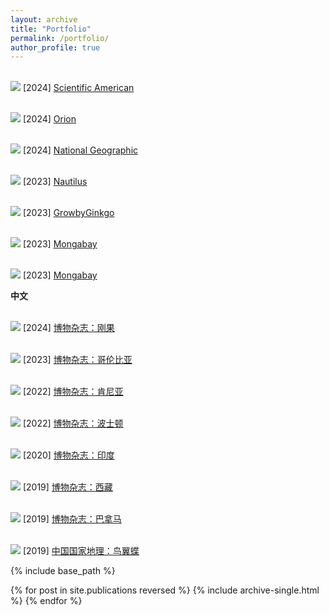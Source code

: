 ```yaml
---
layout: archive
title: "Portfolio"
permalink: /portfolio/
author_profile: true
---
```


<br/><img src='/images/Sci Ame Congo.png'>
[2024] [Scientific American](https://www.scientificamerican.com/article/revealed-elephants-and-gorillas-hang-out-in-hidden-playgrounds)

<br/><img src='/images/Orion.png'>
[2024] [Orion](https://orionmagazine.org/article/silkworm-industry-china/)

<br/><img src='/images/Nat_Geo_Hybrid.png'>
[2024] [National Geographic](https://www.nationalgeographic.com/science/article/oldest-hybrid-butterfly-species) 

<br/><img src='/images/Nautilus_caterpillar_fungus.png'>
[2023] [Nautilus](https://nautil.us/the-last-of-the-fungus-370460/) 

<br/><img src='/images/Leeches.png'>
[2023] [GrowbyGinkgo](https://www.growbyginkgo.com/2023/08/02/leeches-with-jobs/) 

<br/><img src='/images/Mongabay_game.png'>
[2023] [Mongabay](https://news.mongabay.com/2023/03/can-gaming-solve-a-puzzle-for-camera-trap-conservationists-commentary/)

<br/><img src='/images/Mongabay_Tibet.png'>
[2023] [Mongabay](https://news.mongabay.com/2023/06/chinas-qinghai-tibet-ecosystem-legislation-is-a-landmark-but-for-whom-commentary/#:~:text=The%20Qinghai%2DTibet%20Plateau%20Act,area%20larger%20than%20western%20Europe.) 

**中文**

<br/><img src='/images/博物刚果.png'>
[2024] [博物杂志：刚果](https://drive.google.com/file/d/11BEr77Jo8CKVHOFS2WOum8IsVzA1S_ex/view?usp=sharing)

<br/><img src='/images/博物哥伦比亚.png'>
[2023] [博物杂志：哥伦比亚](https://drive.google.com/file/d/1cBU384YoUeJE7lRIo6OlwrPKVJ8qDqeU/view?usp=sharing)

<br/><img src='/images/博物肯尼亚.png'>
[2022] [博物杂志：肯尼亚](https://drive.google.com/file/d/19EnXNM5qM8RYSkNqfxQ_DKoIS7xMoBYj/view?usp=sharing)

<br/><img src='/images/博物波士顿.png'>
[2022] [博物杂志：波士顿](https://drive.google.com/file/d/1j-r0DOlAxlAfSs8R3qbHTNkHdx79GqkX/view?usp=sharing)

<br/><img src='/images/博物印度.png'>
[2020] [博物杂志：印度](https://drive.google.com/file/d/1In3Jgltnmdzz0lkBZDJkZant2ZVp-FVa/view?usp=sharing)

<br/><img src='/images/博物西藏.png'>
[2019] [博物杂志：西藏](https://drive.google.com/file/d/1w-KdBqjSv8lqMqRpWAYmZwYcV__qpY2s/view?usp=sharing)

<br/><img src='/images/博物巴拿马.png'>
[2019] [博物杂志：巴拿马](https://drive.google.com/file/d/19VzcIE7cY3pp3mjmS6FegQqKy2NW30A4/view?usp=sharing)

<br/><img src='/images/中国国家地理鸟翼蝶.png'>
[2019] [中国国家地理：鸟翼蝶](https://drive.google.com/file/d/1y8OFRmbLYaLKMtBss9C1iHiV09pfBy2N/view?usp=sharing)

{% include base_path %}

{% for post in site.publications reversed %}
  {% include archive-single.html %}
{% endfor %}
